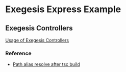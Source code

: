 # Exegesis Express Example

## Exegesis Controllers

[Usage of Exegesis Controllers](https://github.com/exegesis-js/exegesis/blob/master/docs/Exegesis%20Controllers.md)

### Reference

- [Path alias resolve after tsc build](https://dev.to/rubiin/resolving-path-alias-in-nestjs-projects-11o1)
